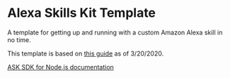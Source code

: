 # Alexa Skills Kit Template

A template for getting up and running with a custom Amazon Alexa skill in no time.

This template is based on [this guide](https://developer.amazon.com/en-US/docs/alexa/alexa-skills-kit-sdk-for-nodejs/develop-your-first-skill.html) as of 3/20/2020.

[ASK SDK for Node.js documentation](http://ask-sdk-node-typedoc.s3-website-us-east-1.amazonaws.com)